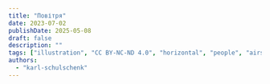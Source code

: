 ```yaml
---
title: "Повітря"
date: 2023-07-02
publishDate: 2025-05-08
draft: false
description: ""
tags: ["illustration", "CC BY-NC-ND 4.0", "horizontal", "people", "airship", "transport", "animals"]
authors:
  - "karl-schulschenk"
---
```

